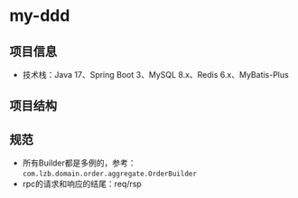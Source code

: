 # my-ddd

## 项目信息
- 技术栈：Java 17、Spring Boot 3、MySQL 8.x、Redis 6.x、MyBatis-Plus

## 项目结构

## 规范
- 所有Builder都是多例的，参考：`com.lzb.domain.order.aggregate.OrderBuilder`
- rpc的请求和响应的结尾：req/rsp

